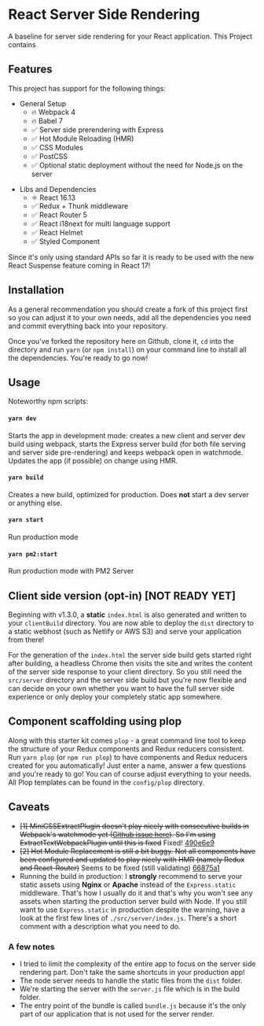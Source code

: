 # React Server Side Rendering
A baseline for server side rendering for your React application. This Project contains 
## Features

This project has support for the following things:

-   General Setup
    -   🔥 Webpack 4
    -   🔥 Babel 7
    -   ✅ Server side prerendering with Express
    -   ✅ Hot Module Reloading (HMR)
    -   ✅ CSS Modules
    -   ✅ PostCSS
    -   ✅ Optional static deployment without the need for Node.js on the server 

*   Libs and Dependencies
    -   ⚛ React 16.13
    -   ✅ Redux + Thunk middleware
    -   ✅ React Router 5
    -   ✅ React i18next for multi language support
    -   ✅ React Helmet
    -   ✅ Styled Component

Since it's only using standard APIs so far it is ready to be used with the new React Suspense feature coming in React 17!

## Installation

As a general recommendation you should create a fork of this project first so you can adjust it to your own needs, add all the dependencies you need and commit everything back into your repository.

Once you've forked the repository here on Github, clone it, `cd` into the directory and run `yarn` (or `npm install`) on your command line to install all the dependencies. You're ready to go now!

## Usage

Noteworthy npm scripts:

#### `yarn dev`

Starts the app in development mode: creates a new client and server dev build using webpack, starts the Express server build (for both file serving and server side pre-rendering) and keeps webpack open in watchmode. Updates the app (if possible) on change using HMR.

#### `yarn build`

Creates a new build, optimized for production. Does **not** start a dev server or anything else.

#### `yarn start`

Run production mode

#### `yarn pm2:start`

Run production mode with PM2 Server


## Client side version (opt-in) [NOT READY YET] 

Beginning with v1.3.0, a **static** `index.html` is also generated and written to your `clientBuild` directory. You are now able to deploy the `dist` directory to a static webhost (such as Netlify or AWS S3) and serve your application from there!

For the generation of the `index.html` the server side build gets started right after building, a headless Chrome then visits the site and writes the content of the server side response to your client directory. So you still need the `src/server` directory and the server side build but you're now flexible and can decide on your own whether you want to have the full server side experience or only deploy your completely static app somewhere.



## Component scaffolding using plop

Along with this starter kit comes `plop` - a great command line tool to keep the structure of your Redux components and Redux reducers consistent. Run `yarn plop` (or `npm run plop`) to have components and Redux reducers created for you automatically! Just enter a name, answer a few questions and you're ready to go! You can of course adjust everything to your needs. All Plop templates can be found in the `config/plop` directory.

## Caveats

-   ~~[1] MiniCSSExtractPlugin doesn't play nicely with consecutive builds in Webpack's watchmode yet ([Github issue here](https://github.com/webpack-contrib/mini-css-extract-plugin/issues/23)). So I'm using ExtractTextWebpackPlugin until this is fixed~~ Fixed! [490e6e9](https://github.com/manuelbieh/react-ssr-setup/commit/490e6e95fc811b0ce42d1bbc1252d3f26c4bd1ab)
-   ~~[2] Hot Module Replacement is still a bit buggy. Not all components have been configured and updated to play nicely with HMR (namely Redux and React-Router)~~ Seems to be fixed (still validating) [66875a1](https://github.com/manuelbieh/react-ssr-setup/commit/66875a108e6a23d704a117b0ef686db644832589)
-   Running the build in production: I **strongly** recommend to serve your static assets using **Nginx** or **Apache** instead of the `Express.static` middleware. That's how I usually do it and that's why you won't see any assets when starting the production server build with Node. If you still want to use `Express.static` in production despite the warning, have a look at the first few lines of `./src/server/index.js`. There's a short comment with a description what you need to do.



### A few notes
* I tried to limit the complexity of the entire app to focus on the server side rendering part. Don't take the same shortcuts in your production app!
* The node server needs to handle the static files from the `dist` folder.
* We're starting the server with the `server.js` file which is in the build folder.
* The entry point of the bundle is called `bundle.js` because it's the only part of our application that is not used for the server render.
